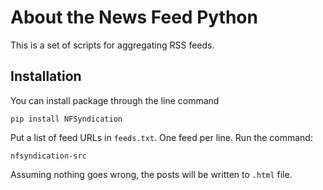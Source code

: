 # About the News Feed Python

This is a set of scripts for aggregating RSS feeds.  

## Installation

You can install package through the line command
     
 `pip install NFSyndication`

Put a list of feed URLs in `feeds.txt`.  One feed per line.  Run the command:

 `nfsyndication-src`

Assuming nothing goes wrong, the posts will be written to `.html` file.